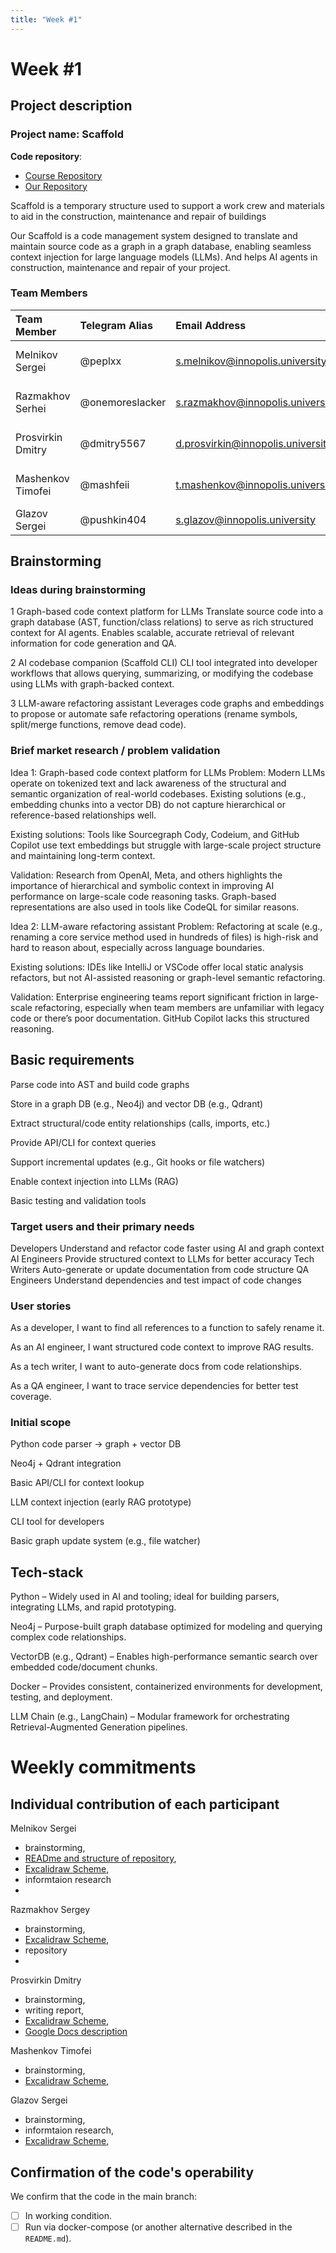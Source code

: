 ```yaml
---
title: "Week #1"
---
```


# Week #1

## Project description

### Project name: Scaffold

**Code repository**:
 - [Course Repository](https://github.com/IU-Capstone-Project-2025/scaffold)
 - [Our Repository](https://github.com/Beer-Bears/scaffold)

Scaffold is a temporary structure used to support a work crew and materials to aid in the construction, maintenance and repair of buildings

Our Scaffold is a code management system designed to translate and maintain source code as a graph in a graph database,
enabling seamless context injection for large language models (LLMs). And helps AI agents in construction, maintenance and repair of your project.

### **Team Members**

| Team Member     | Telegram Alias   | Email Address           | Track         | Responsibilities                          |
| :-------------- | :--------------- | :---------------------- | :------------ | :---------------------------------------- |
| Melnikov Sergei        | @peplxx        | s.melnikov@innopolis.university        | Project Owner       | Team Management, RAG Algorithms |
| Razmakhov Serhei      | @onemoreslacker       | s.razmakhov@innopolis.university         | Developer      | Languages parsers, AT Generation |
| Prosvirkin Dmitry | @dmitry5567          | d.prosvirkin@innopolis.university          | Developer        | Vector, Graph Database Management |
| Mashenkov Timofei  | @mashfeii       | t.mashenkov@innopolis.university      | Developer  |  Context Fethcing Algotihm |
| Glazov Sergei      | @pushkin404          | s.glazov@innopolis.university       |  QA        | QA Research, MCP Analysis|

## Brainstorming

### Ideas during brainstorming

1  Graph-based code context platform for LLMs 
Translate source code into a graph database (AST, function/class relations) to serve as rich structured context for AI agents. Enables scalable, accurate retrieval of relevant information for code generation and QA.

2  AI codebase companion (Scaffold CLI) 
CLI tool integrated into developer workflows that allows querying, summarizing, or modifying the codebase using LLMs with graph-backed context.

3  LLM-aware refactoring assistant 
Leverages code graphs and embeddings to propose or automate safe refactoring operations (rename symbols, split/merge functions, remove dead code).

### Brief market research / problem validation

Idea 1: Graph-based code context platform for LLMs
Problem: Modern LLMs operate on tokenized text and lack awareness of the structural and semantic organization of real-world codebases. Existing solutions (e.g., embedding chunks into a vector DB) do not capture hierarchical or reference-based relationships well.

Existing solutions: Tools like Sourcegraph Cody, Codeium, and GitHub Copilot use text embeddings but struggle with large-scale project structure and maintaining long-term context.

Validation: Research from OpenAI, Meta, and others highlights the importance of hierarchical and symbolic context in improving AI performance on large-scale code reasoning tasks. Graph-based representations are also used in tools like CodeQL for similar reasons.

Idea 2: LLM-aware refactoring assistant
Problem: Refactoring at scale (e.g., renaming a core service method used in hundreds of files) is high-risk and hard to reason about, especially across language boundaries.

Existing solutions: IDEs like IntelliJ or VSCode offer local static analysis refactors, but not AI-assisted reasoning or graph-level semantic refactoring.

Validation: Enterprise engineering teams report significant friction in large-scale refactoring, especially when team members are unfamiliar with legacy code or there’s poor documentation. GitHub Copilot lacks this structured reasoning.

## Basic requirements

Parse code into AST and build code graphs

Store in a graph DB (e.g., Neo4j) and vector DB (e.g., Qdrant)

Extract structural/code entity relationships (calls, imports, etc.)

Provide API/CLI for context queries

Support incremental updates (e.g., Git hooks or file watchers)

Enable context injection into LLMs (RAG)

Basic testing and validation tools

### Target users and their primary needs

Developers	Understand and refactor code faster using AI and graph context
AI Engineers	Provide structured context to LLMs for better accuracy
Tech Writers	Auto-generate or update documentation from code structure
QA Engineers	Understand dependencies and test impact of code changes

### User stories

As a developer, I want to find all references to a function to safely rename it.

As an AI engineer, I want structured code context to improve RAG results.

As a tech writer, I want to auto-generate docs from code relationships.

As a QA engineer, I want to trace service dependencies for better test coverage.

### Initial scope

Python code parser → graph + vector DB

Neo4j + Qdrant integration

Basic API/CLI for context lookup

LLM context injection (early RAG prototype)

CLI tool for developers

Basic graph update system (e.g., file watcher)


## Tech-stack

Python – Widely used in AI and tooling; ideal for building parsers, integrating LLMs, and rapid prototyping.

Neo4j – Purpose-built graph database optimized for modeling and querying complex code relationships.

VectorDB (e.g., Qdrant) – Enables high-performance semantic search over embedded code/document chunks.

Docker – Provides consistent, containerized environments for development, testing, and deployment.

LLM Chain (e.g., LangChain) – Modular framework for orchestrating Retrieval-Augmented Generation pipelines.

# Weekly commitments

## Individual contribution of each participant

Melnikov Sergei
 - brainstorming,
 - [READme and structure of repository](https://github.com/Beer-Bears/scaffold/pull/2),
 - [Excalidraw Scheme](https://excalidraw.com/#json=8DxFWGT66eisYHShw5etd,FTPXATItDi33jkpVtVr54A),
 - informtaion research
 - 
Razmakhov Sergey
 - brainstorming,
 - [Excalidraw Scheme](https://excalidraw.com/#json=8DxFWGT66eisYHShw5etd,FTPXATItDi33jkpVtVr54A),
 - repository
 - 
Prosvirkin Dmitry
 - brainstorming,
 - writing report,
 - [Excalidraw Scheme](https://excalidraw.com/#json=8DxFWGT66eisYHShw5etd,FTPXATItDi33jkpVtVr54A),
 - [Google Docs description](https://docs.google.com/document/d/1K4CPKvia2kNnlKm9MNFnxmQRqHM1KS_lJMJzueEnQVE/edit?usp=sharing) 

Mashenkov Timofei
 - brainstorming,
 - [Excalidraw Scheme](https://excalidraw.com/#json=8DxFWGT66eisYHShw5etd,FTPXATItDi33jkpVtVr54A),

Glazov Sergei
 - brainstorming,
 - informtaion research,
 - [Excalidraw Scheme](https://excalidraw.com/#json=8DxFWGT66eisYHShw5etd,FTPXATItDi33jkpVtVr54A),


## Confirmation of the code's operability

We confirm that the code in the main branch:
- [ ] In working condition.
- [ ] Run via docker-compose (or another alternative described in the `README.md`).
